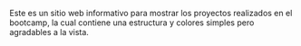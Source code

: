 Este es un sitio web informativo para mostrar los proyectos realizados en el bootcamp, la cual contiene una estructura y colores simples pero agradables a la vista.